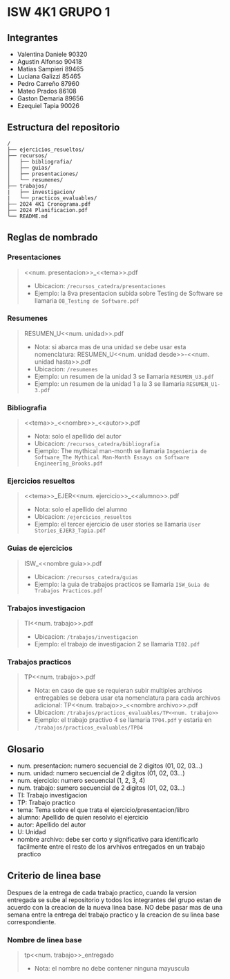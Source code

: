 # ISW 4K1 GRUPO 1

## Integrantes

- Valentina Daniele 90320
- Agustin Alfonso 90418
- Matias Sampieri 89465
- Luciana Galizzi 85465
- Pedro Carreño 87960
- Mateo Prados 86108
- Gaston Demaria 89656
- Ezequiel Tapia 90026

## Estructura del repositorio

```
/
├── ejercicios_resueltos/
├── recursos/
│   ├── bibliografia/
│   ├── guias/
│   ├── presentaciones/
│   └── resumenes/
├── trabajos/
|   ├── investigacion/
|   └── practicos_evaluables/
├── 2024 4K1 Cronograma.pdf
├── 2024 Planificacion.pdf 
└── README.md
```

## Reglas de nombrado

### Presentaciones
> <<num. presentacion\>>\_<<tema\>>.pdf
> - Ubicacion: `/recursos_catedra/presentaciones`
> - Ejemplo: la 8va presentacion subida sobre Testing de Software se llamaria `08_Testing de Software.pdf` 

### Resumenes
> RESUMEN\_U<<num. unidad\>>.pdf
> - Nota: si abarca mas de una unidad se debe usar esta nomenclatura: RESUMEN\_U<<num. unidad desde\>>-<<num. unidad hasta\>>.pdf
> - Ubicacion: `/resumenes`
> - Ejemplo: un resumen de la unidad 3 se llamaria `RESUMEN_U3.pdf`
> - Ejemplo: un resumen de la unidad 1 a la 3 se llamaria `RESUMEN_U1-3.pdf`

### Bibliografia
> <<tema\>>\_<<nombre\>>\_<<autor\>>.pdf
> - Nota: solo el apellido del autor
> - Ubicacion: `/recursos_catedra/bibliografia`
> - Ejemplo: The mythical man-month se llamaria `Ingenieria de Software_The Mythical Man-Month Essays on Software Engineering_Brooks.pdf`

### Ejercicios resueltos
> <<tema\>>\_EJER<<num. ejercicio\>>\_<<alumno\>>.pdf
> - Nota: solo el apellido del alumno
> - Ubicacion: `/ejercicios_resueltos`
> - Ejemplo: el tercer ejercicio de user stories se llamaria `User Stories_EJER3_Tapia.pdf`

### Guias de ejercicios
> ISW_<<nombre guia\>>.pdf
> - Ubicacion: `/recursos_catedra/guias`
> - Ejemplo: la guia de trabajos practicos se llamaria `ISW_Guia de Trabajos Practicos.pdf` 

### Trabajos investigacion
> TI<<num. trabajo\>>.pdf
> - Ubicacion: `/trabajos/investigacion`
> - Ejemplo: el trabajo de investigacion 2 se llamaria `TI02.pdf`

### Trabajos practicos
> TP<<num. trabajo\>>.pdf
> - Nota: en caso de que se requieran subir multiples archivos entregables se debera usar eta nomenclatura para cada archivos adicional: TP<<num. trabajo\>>_<<nombre archivo\>>.pdf
> - Ubicacion: `/trabajos/practicos_evaluables/TP<<num. trabajo>>`
> - Ejemplo: el trabajo practivo 4 se llamaria `TP04.pdf` y estaria en `/trabajos/practicos_evaluables/TP04`


## Glosario
- num. presentacion: numero secuencial de 2 digitos (01, 02, 03...) 
- num. unidad: numero secuencial de 2 digitos (01, 02, 03...)
- num. ejercicio: numero secuencial (1, 2, 3, 4)  
- num. trabajo: sumero secuencial de 2 digitos (01, 02, 03...)
- TI: Trabajo investigacion
- TP: Trabajo practico
- tema: Tema sobre el que trata el ejercicio/presentacion/libro
- alumno: Apellido de quien resolvio el ejercicio
- autor: Apellido del autor
- U: Unidad
- nombre archivo: debe ser corto y significativo para identificarlo facilmente entre el resto de los arvhivos entregados en un trabajo practico

## Criterio de linea base

Despues de la entrega de cada trabajo practico, cuando la version entregada se sube al repositorio y todos los integrantes del grupo estan de acuerdo con la creacion de la nueva linea base. NO debe pasar mas de una semana entre la entrega del trabajo practico y la creacion de su linea base correspondiente.

### Nombre de linea base 
> tp<<num. trabajo\>>_entregado
> - Nota: el nombre no debe contener ninguna mayuscula